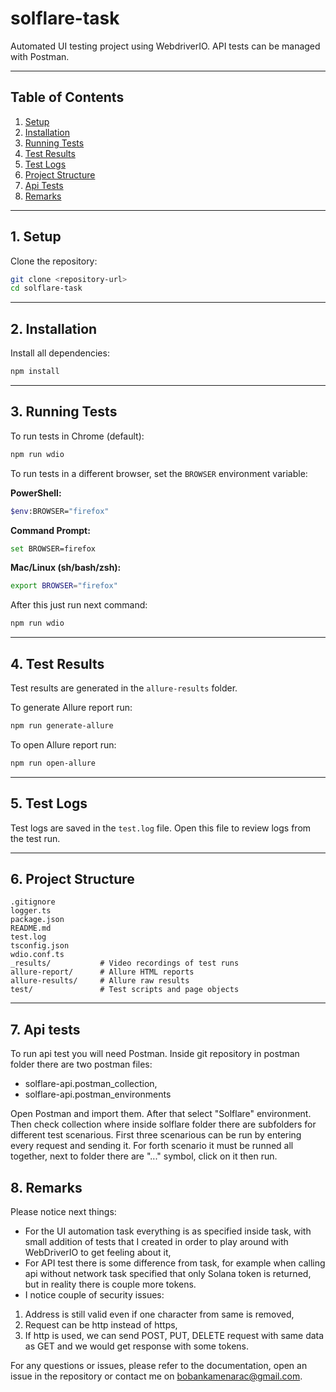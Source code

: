# solflare-task

Automated UI testing project using WebdriverIO. API tests can be managed with Postman.

---

## Table of Contents

1. [Setup](#setup)
2. [Installation](#installation)
3. [Running Tests](#running-tests)
4. [Test Results](#test-results)
5. [Test Logs](#test-logs)
6. [Project Structure](#project-structure)
7. [Api Tests](#api-tests)
8. [Remarks](#remarks)

---

## 1. Setup

Clone the repository:
```sh
git clone <repository-url>
cd solflare-task
```

---

## 2. Installation

Install all dependencies:
```sh
npm install
```

---

## 3. Running Tests

To run tests in Chrome (default):
```sh
npm run wdio
```

To run tests in a different browser, set the `BROWSER` environment variable:

**PowerShell:**
```sh
$env:BROWSER="firefox"
```

**Command Prompt:**
```sh
set BROWSER=firefox
```

**Mac/Linux (sh/bash/zsh):**
```sh
export BROWSER="firefox"
```

After this just run next command:

```sh
npm run wdio
```

---

## 4. Test Results

Test results are generated in the `allure-results` folder.

To generate Allure report run:

```sh
npm run generate-allure
```

To open Allure report run:

```sh
npm run open-allure
```

---

## 5. Test Logs

Test logs are saved in the `test.log` file. Open this file to review logs from the test run.

---

## 6. Project Structure

```
.gitignore
logger.ts
package.json
README.md
test.log
tsconfig.json
wdio.conf.ts
_results/           # Video recordings of test runs
allure-report/      # Allure HTML reports
allure-results/     # Allure raw results
test/               # Test scripts and page objects
```

---

## 7. Api tests

To run api test you will need Postman. Inside git repository in postman folder there are two postman files:
- solflare-api.postman_collection,
- solflare-api.postman_environments

Open Postman and import them. After that select "Solflare" environment. Then check collection where inside solflare folder there are subfolders for different test scenarious.
First three scenarious can be run by entering every request and sending it.
For forth scenario it must be runned all together, next to folder there are "..." symbol, click on it then run.

## 8. Remarks

Please notice next things:
- For the UI automation task everything is as specified inside task, with small addition of tests that I created in order to play around with WebDriverIO to get feeling about it,
- For API test there is some difference from task, for example when calling api without network task specified that only Solana token is returned, but in reality there is couple more tokens. 
- I notice couple of security issues:
1) Address is still valid even if one character from same is removed,
2) Request can be http instead of https,
3) If http is used, we can send POST, PUT, DELETE request with same data as GET and we would get response with some tokens.

For any questions or issues, please refer to the documentation, open an issue in the repository or contact me on bobankamenarac@gmail.com.